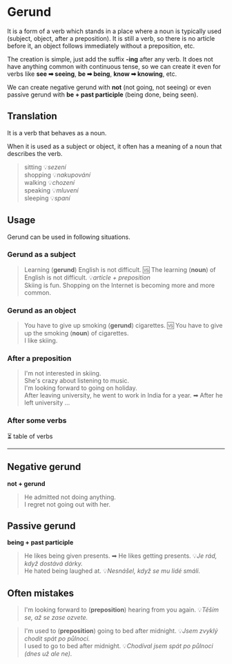 # Gerund

It is a form of a verb which stands in a place where a noun is typically used (subject, object, after a preposition). It
is still a verb, so there is no article before it, an object follows immediately without a preposition, etc.

The creation is simple, just add the suffix **-ing** after any verb. It does not have anything common with
continuous tense, so we can create it even for verbs like **see ➡ seeing**, **be ➡ being**, **know ➡ knowing**, etc.

We can create negative gerund with **not** (not going, not seeing) or even passive gerund with **be + past
participle** (being done, being seen).

## Translation

It is a verb that behaves as a noun.

When it is used as a subject or object, it often has a meaning of a noun that describes the verb.

> sitting 💡*sezení* <br/>
> shopping 💡*nakupování* <br/>
> walking 💡*chození* <br/>
> speaking 💡*mluvení* <br/>
> sleeping 💡*spaní* <br/>

## Usage

Gerund can be used in following situations.

### Gerund as a subject

> Learning (**gerund**) English is not difficult. 🆚 The learning (**noun**) of English is not difficult. 💡*article +
preposition* <br/>
> Skiing is fun. <bt/>
> Shopping on the Internet is becoming more and more common. <br/>

### Gerund as an object

> You have to give up smoking (**gerund**) cigarettes. 🆚 You have to give up the smoking (**noun**) of cigarettes. <br/>
> I like skiing. <br/>

### After a preposition

> I'm not interested in skiing. <br/>
> She's crazy about listening to music. <br/>
> I'm looking forward to going on holiday. <br/>
> After leaving university, he went to work in India for a year. ➡ After he left university ... <br/>

### After some verbs

⏳ table of verbs

<hr/>

## Negative gerund

**not + gerund**

> He admitted not doing anything. <br/>
> I regret not going out with her. <br/>

## Passive gerund

**being + past participle**

> He likes being given presents. ➡ He likes getting presents. 💡*Je rád, když dostává dárky.* <br/>
> He hated being laughed at. 💡*Nesnášel, když se mu lidé smáli.* <br/>

## Often mistakes

> I'm looking forward to (**preposition**) hearing from you again. 💡*Těším se, až se zase ozvete.* <br/>

> I'm used to (**preposition**) going to bed after midnight. 💡*Jsem zvyklý chodit spát po půlnoci.* <br/>
> I used to go to bed after midnight. 💡*Chodíval jsem spát po půlnoci (dnes už ale ne).* <br/>
